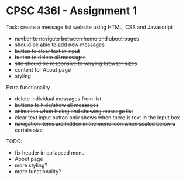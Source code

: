 # CPSC 436I - Assignment 1

Task: create a message list website using HTML, CSS and Javascript
- ~~navbar to navigate between home and about pages~~
- ~~should be able to add new messages~~
- ~~button to clear text in input~~
- ~~button to delete all messages~~
- ~~site should be responsive to varying browser sizes~~
- content for About page
- styling

Extra functionality
- ~~delete individual messages from list~~
- ~~buttons to hide/show all messages~~
- ~~animation when hiding and showing message list~~
- ~~clear text input button only shows when there is text in the input box~~
- ~~navigation items are hidden in the menu icon when scaled below a certain size~~

TODO:
- fix header in collapsed menu
- About page 
- more styling?
- more functionality?
